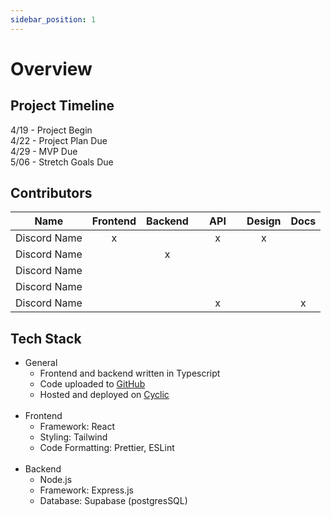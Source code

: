 ```yaml
---
sidebar_position: 1
---
```


# Overview


## Project Timeline
4/19 - Project Begin<br/>
4/22 - Project Plan Due<br/>
4/29 - MVP Due<br/>
5/06 - Stretch Goals Due

## Contributors
Name          | Frontend | Backend |  &nbsp;&nbsp;&nbsp;&nbsp;API&nbsp;&nbsp;&nbsp;&nbsp; | Design | Docs |
--------------|:--------:|:-------:|:--------:|:------:|:--------:|
Discord Name  |    x     |         |     x    |   x    |          |
Discord Name  |          |      x  |          |        |          |
Discord Name  |          |         |          |        |          |
Discord Name  |          |         |          |        |          |
Discord Name  |          |         |      x   |        |    x     |

## Tech Stack

* General
  * Frontend and backend written in Typescript
  * Code uploaded to <a href="https://github.com/Hack-Weekly/indigo-turtle-ecommerce" target="_blank" rel="noopener noreferrer"> GitHub</a>
  * Hosted and deployed on <a href="https://www.cyclic.sh/" target="_blank" target="_blank" rel="noopener noreferrer">Cyclic</a><br/><br/>
* Frontend
  * Framework: React
  * Styling: Tailwind
  * Code Formatting: Prettier, ESLint<br/><br/>
* Backend
  * Node.js
  * Framework: Express.js
  * Database: Supabase (postgresSQL)

